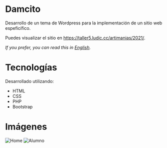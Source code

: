 # Damcito

Desarrollo de un tema de Wordpress para la implementación de un sitio web espeficífico. 

Puedes visualizar el sitio en https://taller5.ludic.cc/artimanias/2021/.

*If you prefer, you can read this in [English](README.md).*

# Tecnologías

Desarrollado utilizando:
- HTML
- CSS
- PHP
- Bootstrap

# Imágenes
![Home](https://user-images.githubusercontent.com/80553375/178128454-b177269b-a9a8-4a8b-b480-763d8e9a3a83.png)
![Alumno](https://user-images.githubusercontent.com/80553375/178128432-4115849b-a9a2-4dcb-b221-665d956004f2.png)
